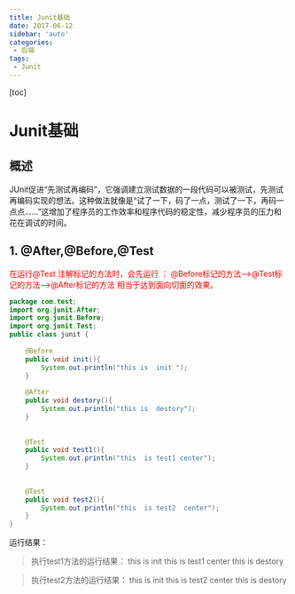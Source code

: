 ```yaml
---
title: Junit基础
date: 2017-06-12
sidebar: 'auto'
categories: 
 - 后端
tags:
 - Junit
---
```


[toc]

# Junit基础


## 概述

JUnit促进“先测试再编码”，它强调建立测试数据的一段代码可以被测试，先测试再编码实现的想法。这种做法就像是“试了一下，码了一点，测试了一下，再码一点点......”这增加了程序员的工作效率和程序代码的稳定性，减少程序员的压力和花在调试的时间。

## 1. @After,@Before,@Test
<font color="red">在运行@Test 注解标记的方法时，会先运行 ：
 @Before标记的方法——>@Test标记的方法——>@After标记的方法
 相当于达到面向切面的效果。</font>

```java
package com.test;
import org.junit.After;
import org.junit.Before;
import org.junit.Test;
public class junit {
		
	@Before
	public void init(){
		System.out.println("this is  init ");	
	}
	
	@After
	public void destory(){
		System.out.println("this is  destory");
	}
	
	
	@Test
	public void test1(){
		System.out.println("this  is test1 center");
	}
	
	
	@Test
	public void test2(){
		System.out.println("this  is test2  center");
	}
}

```

运行结果：
> 执行test1方法的运行结果：
> this is  init 
> this  is test1 center
> this is  destory

> 执行test2方法的运行结果：
> this is  init 
> this  is test2  center
> this is  destory